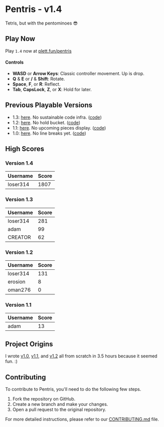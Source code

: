 # Pentris - v1.4

Tetris, but with the pentominoes 😎

## Play Now

Play `1.4` now at [plett.fun/pentris](https://plett.fun/pentris)

#### Controls

- **WASD** or **Arrow Keys**: Classic controller movement. Up is drop.
- **Q** & **E** or **/** & **Shift**: Rotate.
- **Space**, **F**, or **R**: Reflect.
- **Tab**, **CapsLock**, **Z**, or **X**: Hold for later.

## Previous Playable Versions

- 1.3: [here](https://pentris-1point3.surge.sh/). No sustainable code infra. ([code](https://github.com/plettj/pentris/tree/4a8eda8137e8ec06056809e99d8489f3997a19ce))
- 1.2: [here](https://pentris-1point2.surge.sh/). No hold bucket. ([code](https://github.com/plettj/pentris/tree/46b75d539ebfb336e849dfd46e61e3b5fcfbaa8f))
- 1.1: [here](https://pentris-1point1.surge.sh/). No upcoming pieces display. ([code](https://github.com/plettj/pentris/tree/e4f7545feb8526465906bddb37eae40118bd4753))
- 1.0: [here](https://pentris-1point0.surge.sh/). No line breaks yet. ([code](https://github.com/plettj/pentris/tree/9c35bc2137fa77395a947c0a7201c567b385bc48))

## High Scores

### Version 1.4

| Username | Score |
| -------- | ----- |
| loser314 | 1807  |

### Version 1.3

| Username | Score |
| -------- | ----- |
| loser314 | 281   |
| adam     | 99    |
| CREATOR  | 62    |

### Version 1.2

| Username | Score |
| -------- | ----- |
| loser314 | 131   |
| erosion  | 8     |
| oman276  | 0     |

### Version 1.1

| Username | Score |
| -------- | ----- |
| adam     | 13    |

## Project Origins

I wrote [v1.0](https://pentris-1point0.surge.sh/), [v1.1](https://pentris-1point1.surge.sh/), and [v1.2](https://pentris-1point2.surge.sh/) all from scratch in 3.5 hours because it seemed fun. :)

## Contributing

To contribute to Pentris, you'll need to do the following few steps.

1. Fork the repository on GitHub.
2. Create a new branch and make your changes.
3. Open a pull request to the original repository.

For more detailed instructions, please refer to our [CONTRIBUTING.md](CONTRIBUTING.md) file.
